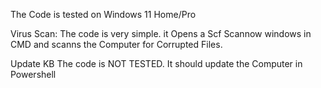 The Code is tested on Windows 11 Home/Pro

Virus Scan:
The code is very simple. it Opens a Scf Scannow windows in CMD and scanns the Computer for Corrupted Files.  

Update KB
The code is NOT TESTED. It should update the Computer in Powershell
